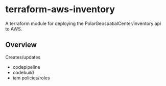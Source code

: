 # terraform-aws-inventory

A terraform module for deploying the PolarGeospatialCenter/inventory api to AWS.

## Overview

Creates/updates
* codepipeline
* codebuild
* iam policies/roles
